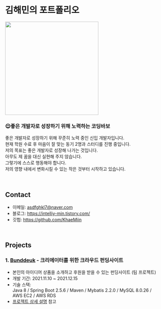 

# 김해민의 포트폴리오

<img src="https://user-images.githubusercontent.com/91078445/150670298-f1570f95-88f1-454a-aa54-ff4d153ed9d2.jpg" width="300" height="300"/><br>
### :relieved:좋은 개발자로 성장하기 위해 노력하는 코딩바보
좋은 개발자로 성장하기 위해 꾸준히 노력 중인 신입 개발자입니다.<br>
현재 학원 수료 후 마음이 잘 맞는 동기 2명과 스터디를 진행 중입니다.<br>
저의 목표는 좋은 개발자로 성장해 나가는 것입니다.<br>
아무도 제 꿈을 대신 실현해 주지 않습니다.<br>
그렇기에 스스로 행동해야 합니다.<br>
저의 영향 내에서 변화시킬 수 있는 작은 것부터 시작하고 있습니다.<br>

</br>

## Contact
- 이메일: asdfghkl7@naver.com
- 블로그: https://intelliy-min.tistory.com/
- 깃헙: https://github.com/KhaeMiin

</br>

## Projects
### 1. [Bunddeuk](https://github.com/KhaeMiin/Final_Team_Project) - 크리에이터를 위한 크라우드 펀딩사이트
- 본인의 아이디어 상품을 소개하고 후원을 받을 수 있는 펀딩사이트 (팀 프로젝트)  
- 개발 기간: 2021.11.10 ~ 2021.12.15    
- 기술 스택:  
Java 8 / Spring Boot 2.5.6 / Maven / Mybatis 2.2.0  / MySQL 8.0.26 / AWS EC2 / AWS RDS
- [프로젝트 상세 설명](https://github.com/KhaeMiin/Final_Team_Project) 참고

